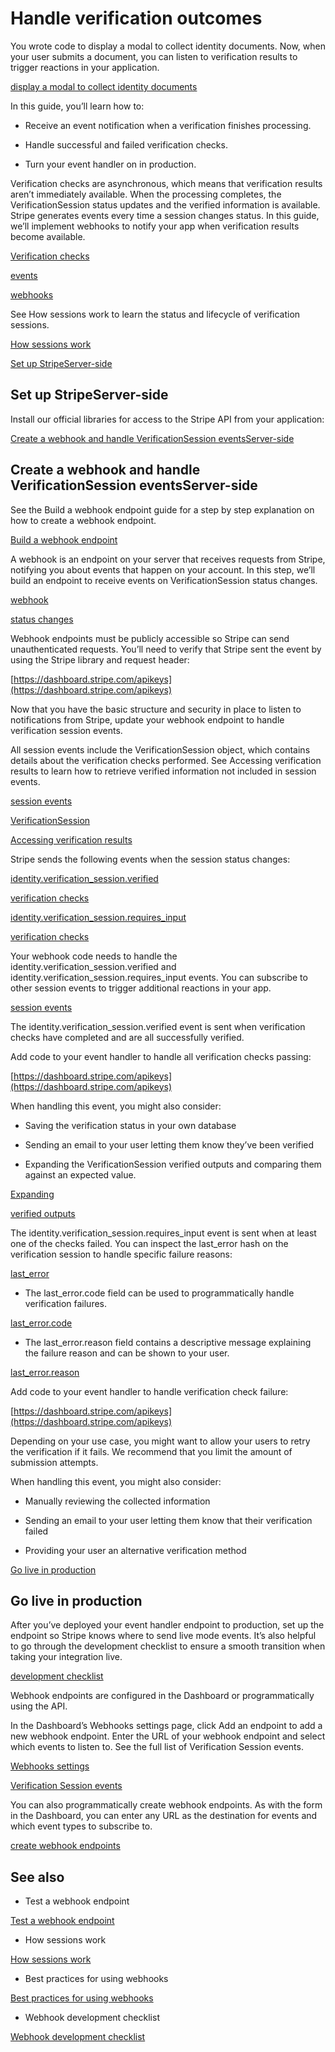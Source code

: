 # Handle verification outcomes

You wrote code to display a modal to collect identity documents. Now, when your user submits a document, you can listen to verification results to trigger reactions in your application.

[display a modal to collect identity documents](/identity/verify-identity-documents)

In this guide, you’ll learn how to:

- Receive an event notification when a verification finishes processing.

- Handle successful and failed verification checks.

- Turn your event handler on in production.

Verification checks are asynchronous, which means that verification results aren’t immediately available. When the processing completes, the VerificationSession status updates and the verified information is available. Stripe generates events every time a session changes status. In this guide, we’ll implement webhooks to notify your app when verification results become available.

[Verification checks](/identity/verification-checks)

[events](/api/events)

[webhooks](/webhooks)

See How sessions work to learn the status and lifecycle of verification sessions.

[How sessions work](/identity/how-sessions-work)

[Set up StripeServer-side](#set-up-stripe)

## Set up StripeServer-side

Install our official libraries for access to the Stripe API from your application:

[Create a webhook and handle VerificationSession eventsServer-side](#create-webhook)

## Create a webhook and handle VerificationSession eventsServer-side

See the Build a webhook endpoint guide for a step by step explanation on how to create a webhook endpoint.

[Build a webhook endpoint](/webhooks/quickstart)

A webhook is an endpoint on your server that receives requests from Stripe, notifying you about events that happen on your account. In this step, we’ll build an endpoint to receive events on VerificationSession status changes.

[webhook](/webhooks#webhooks-def)

[status changes](/identity/how-sessions-work)

Webhook endpoints must be publicly accessible so Stripe can send unauthenticated requests. You’ll need to verify that Stripe sent the event by using the Stripe library and request header:

[https://dashboard.stripe.com/apikeys](https://dashboard.stripe.com/apikeys)

Now that you have the basic structure and security in place to listen to notifications from Stripe, update your webhook endpoint to handle verification session events.

All session events include the VerificationSession object, which contains details about the verification checks performed. See Accessing verification results to learn how to retrieve verified information not included in session events.

[session events](/identity/how-sessions-work#events)

[VerificationSession](/api/identity/verification_sessions)

[Accessing verification results](/identity/access-verification-results)

Stripe sends the following events when the session status changes:

[identity.verification_session.verified](/api/events/types#event_types-identity.verification_session.verified)

[verification checks](/identity/verification-checks)

[identity.verification_session.requires_input](/api/events/types#event_types-identity.verification_session.requires_input)

[verification checks](/identity/verification-checks)

Your webhook code needs to handle the identity.verification_session.verified and identity.verification_session.requires_input events. You can subscribe to other session events to trigger additional reactions in your app.

[session events](/identity/how-sessions-work#events)

The identity.verification_session.verified event is sent when verification checks have completed and are all successfully verified.

Add code to your event handler to handle all verification checks passing:

[https://dashboard.stripe.com/apikeys](https://dashboard.stripe.com/apikeys)

When handling this event, you might also consider:

- Saving the verification status in your own database

- Sending an email to your user letting them know they’ve been verified

- Expanding the VerificationSession verified outputs and comparing them against an expected value.

[Expanding](/api/expanding_objects)

[verified outputs](/api/identity/verification_sessions/object#identity_verification_session_object-verified_outputs)

The identity.verification_session.requires_input event is sent when at least one of the checks failed. You can inspect the last_error hash on the verification session to handle specific failure reasons:

[last_error](/api/identity/verification_sessions/object#identity_verification_session_object-last_error)

- The last_error.code field can be used to programmatically handle verification failures.

[last_error.code](/api/identity/verification_sessions/object#identity_verification_session_object-last_error-code)

- The last_error.reason field contains a descriptive message explaining the failure reason and can be shown to your user.

[last_error.reason](/api/identity/verification_sessions/object#identity_verification_session_object-last_error-reason)

Add code to your event handler to handle verification check failure:

[https://dashboard.stripe.com/apikeys](https://dashboard.stripe.com/apikeys)

Depending on your use case, you might want to allow your users to retry the verification if it fails. We recommend that you limit the amount of submission attempts.

When handling this event, you might also consider:

- Manually reviewing the collected information

- Sending an email to your user letting them know that their verification failed

- Providing your user an alternative verification method

[Go live in production](#go-live)

## Go live in production

After you’ve deployed your event handler endpoint to production, set up the endpoint so Stripe knows where to send live mode events. It’s also helpful to go through the development checklist to ensure a smooth transition when taking your integration live.

[development checklist](/get-started/checklist/go-live)

Webhook endpoints are configured in the Dashboard or programmatically using the API.

In the Dashboard’s Webhooks settings page, click Add an endpoint to add a new webhook endpoint. Enter the URL of your webhook endpoint and select which events to listen to. See the full list of Verification Session events.

[Webhooks settings](https://dashboard.stripe.com/webhooks)

[Verification Session events](/identity/how-sessions-work#events)

You can also programmatically create webhook endpoints. As with the form in the Dashboard, you can enter any URL as the destination for events and which event types to subscribe to.

[create webhook endpoints](/api/webhook_endpoints/create)

## See also

- Test a webhook endpoint

[Test a webhook endpoint](/webhooks#test-webhook)

- How sessions work

[How sessions work](/identity/how-sessions-work)

- Best practices for using webhooks

[Best practices for using webhooks](/webhooks#best-practices)

- Webhook development checklist

[Webhook development checklist](/get-started/checklist/go-live)
